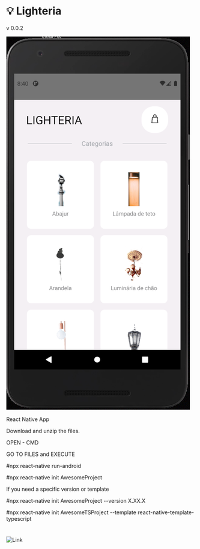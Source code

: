 # 💡 Lighteria

v 0.0.2

![Image of App](/src/assets/images/screen--v1.PNG)

React Native App


Download and unzip the files.

OPEN - CMD 

GO TO FILES and EXECUTE

 #npx react-native run-android

 #npx react-native init AwesomeProject

If you need a specific version or template

 #npx react-native init AwesomeProject --version X.XX.X

 #npx react-native init AwesomeTSProject --template react-native-template-typescript

 # 

![Link](https://reactnative.dev/docs/_getting-started-linux-android)
